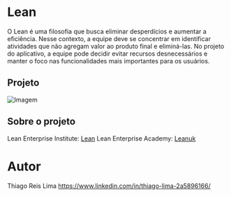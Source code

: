 # Lean
  O Lean é uma filosofia que busca eliminar desperdícios e aumentar a eficiência. Nesse contexto, a equipe deve se concentrar em identificar atividades que não agregam valor ao produto final e eliminá-las. No projeto do aplicativo, a equipe pode decidir evitar recursos desnecessários e manter o foco nas funcionalidades mais importantes para os usuários.

## Projeto
![Imagem](https://www.lean.org/wp-content/uploads/2020/10/164_large.jpg)

## Sobre o projeto

Lean Enterprise Institute: [Lean](https://www.lean.org/)
Lean Enterprise Academy: [Leanuk](https://www.leanuk.org/)

# Autor
Thiago Reis Lima
https://www.linkedin.com/in/thiago-lima-2a5896166/
